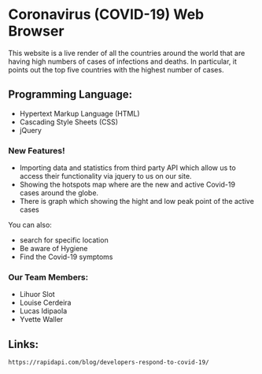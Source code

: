 # Coronavirus (COVID-19) Web Browser

This website is a live render of all the countries around the world that are having high numbers of cases of infections and deaths. In particular, it points out the top five countries with the highest number of cases.

## Programming Language:

- Hypertext Markup Language (HTML)
- Cascading Style Sheets (CSS)
- jQuery

### New Features!

-   Importing data and statistics from third party API which allow us to access their functionality via jquery to us on our site.
-   Showing the hotspots map where are the new and active Covid-19 cases around the globe.
-   There is graph which showing the hight and low peak point of the active cases

You can also:

- search for specific location
- Be aware of Hygiene
- Find the Covid-19 symptoms

### Our Team Members:
- Lihuor Slot
- Louise Cerdeira
- Lucas Idipaola
- Yvette Waller


## Links:
```sh
https://rapidapi.com/blog/developers-respond-to-covid-19/
```